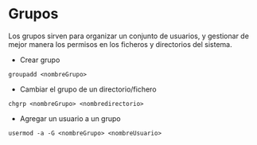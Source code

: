 # Grupos
Los grupos sirven para organizar un conjunto de usuarios, y gestionar de mejor manera los permisos en los ficheros y directorios del sistema. <br>

- Crear grupo
```
groupadd <nombreGrupo>
```
- Cambiar el grupo de un directorio/fichero
```
chgrp <nombreGrupo> <nombredirectorio>
```
- Agregar un usuario a un grupo
```
usermod -a -G <nombreGrupo> <nombreUsuario>
```
